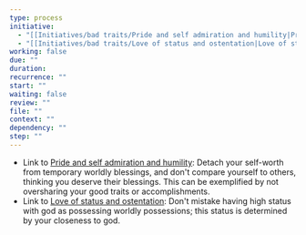 ```yaml
---
type: process
initiative:
  - "[[Initiatives/bad traits/Pride and self admiration and humility|Pride and self admiration and humility]]"
  - "[[Initiatives/bad traits/Love of status and ostentation|Love of status and ostentation]]"
working: false
due: ""
duration: 
recurrence: ""
start: ""
waiting: false
review: ""
file: ""
context: ""
dependency: ""
step: ""
---
```


* Link to [Pride and self admiration and humility](Initiatives/bad%20traits/Pride%20and%20self%20admiration%20and%20humility.md): Detach your self-worth from temporary worldly blessings, and don't compare yourself to others, thinking you deserve their blessings. This can be exemplified by not oversharing your good traits or accomplishments.
* Link to [Love of status and ostentation](Initiatives/bad%20traits/Love%20of%20status%20and%20ostentation.md): Don't mistake having high status with god as possessing worldly possessions; this status is determined by your closeness to god.
